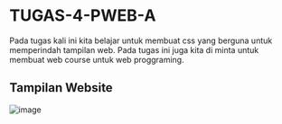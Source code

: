 # TUGAS-4-PWEB-A

Pada tugas kali ini kita belajar untuk membuat css yang berguna untuk memperindah tampilan web. Pada tugas ini juga kita di minta untuk membuat web course untuk web proggraming.

## Tampilan Website
![image]()

